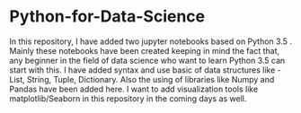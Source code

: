 # Python-for-Data-Science
In this repository, I have added two jupyter notebooks based on Python 3.5 .  Mainly these notebooks have been created keeping in mind the fact that, any beginner in the field of data science who want to learn Python 3.5 can start with this. I have added syntax and use basic of data structures like - List, String, Tuple, Dictionary. Also the using of libraries like Numpy and Pandas have been added here. I want to add visualization tools like matplotlib/Seaborn in this repository in the coming days as well. 
